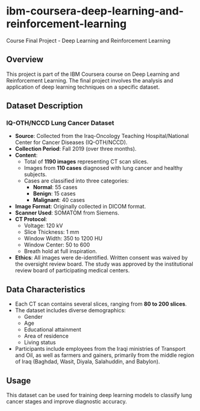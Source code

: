 # ibm-coursera-deep-learning-and-reinforcement-learning
Course Final Project -  Deep Learning and Reinforcement Learning

## Overview
This project is part of the IBM Coursera course on Deep Learning and Reinforcement Learning. The final project involves the analysis and application of deep learning techniques on a specific dataset.

## Dataset Description
### IQ-OTH/NCCD Lung Cancer Dataset
- **Source**: Collected from the Iraq-Oncology Teaching Hospital/National Center for Cancer Diseases (IQ-OTH/NCCD).
- **Collection Period**: Fall 2019 (over three months).
- **Content**:
  - Total of **1190 images** representing CT scan slices.
  - Images from **110 cases** diagnosed with lung cancer and healthy subjects.
  - Cases are classified into three categories:
    - **Normal**: 55 cases
    - **Benign**: 15 cases
    - **Malignant**: 40 cases
- **Image Format**: Originally collected in DICOM format.
- **Scanner Used**: SOMATOM from Siemens.
- **CT Protocol**:
  - Voltage: 120 kV
  - Slice Thickness: 1 mm
  - Window Width: 350 to 1200 HU
  - Window Center: 50 to 600
  - Breath hold at full inspiration.
- **Ethics**: All images were de-identified. Written consent was waived by the oversight review board. The study was approved by the institutional review board of participating medical centers.

## Data Characteristics
- Each CT scan contains several slices, ranging from **80 to 200 slices**.
- The dataset includes diverse demographics:
  - Gender
  - Age
  - Educational attainment
  - Area of residence
  - Living status
- Participants include employees from the Iraqi ministries of Transport and Oil, as well as farmers and gainers, primarily from the middle region of Iraq (Baghdad, Wasit, Diyala, Salahuddin, and Babylon).

## Usage
This dataset can be used for training deep learning models to classify lung cancer stages and improve diagnostic accuracy.
